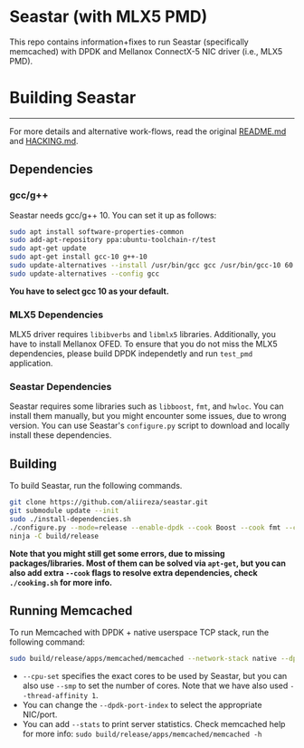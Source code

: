 Seastar (with MLX5 PMD)
=======

This repo contains information+fixes to run Seastar (specifically memcached) with DPDK and Mellanox ConnectX-5 NIC driver (i.e., MLX5 PMD).

# Building Seastar
--------------------

For more details and alternative work-flows, read the original [README.md](./README.md.old) and [HACKING.md](./HACKING.md).

## Dependencies

### gcc/g++

Seastar needs gcc/g++ 10. You can set it up as follows:

```bash
sudo apt install software-properties-common
sudo add-apt-repository ppa:ubuntu-toolchain-r/test
sudo apt-get update
sudo apt-get install gcc-10 g++-10
sudo update-alternatives --install /usr/bin/gcc gcc /usr/bin/gcc-10 60 --slave /usr/bin/g++ g++ /usr/bin/g++-10
sudo update-alternatives --config gcc
```

**You have to select gcc 10 as your default.**

### MLX5 Dependencies

MLX5 driver requires `libibverbs` and `libmlx5` libraries. Additionally, you have to install Mellanox OFED. To ensure that you do not miss the MLX5 dependencies, please build DPDK independetly and run `test_pmd` application. 


### Seastar Dependencies

Seastar requires some libraries such as `libboost`, `fmt`, and `hwloc`. You can install them manually, but you might encounter some issues, due to wrong version. You can use Seastar's `configure.py` script to download and locally install these dependencies.

## Building

To build Seastar, run the following commands. 

```bash
git clone https://github.com/aliireza/seastar.git
git submodule update --init
sudo ./install-dependencies.sh
./configure.py --mode=release --enable-dpdk --cook Boost --cook fmt --cook hwloc --cook dpdk
ninja -C build/release
```

**Note that you might still get some errors, due to missing packages/libraries. Most of them can be solved via `apt-get`, but you can also add extra `--cook` flags to resolve extra dependencies, check `./cooking.sh` for more info.**

## Running Memcached

To run Memcached with DPDK + native userspace TCP stack, run the following command:

```bash
sudo build/release/apps/memcached/memcached --network-stack native --dpdk-pmd --dhcp 0 --host-ipv4-addr 192.168.101.13 --netmask-ipv4-addr 255.255.255.0 --collectd 0 --cpuset 0,2 --dpdk-port-index 0 --thread-affinity 1
```

- `--cpu-set` specifies the exact cores to be used by Seastar, but you can also use `--smp` to set the number of cores. Note that we have also used `--thread-affinity 1`. 
- You can change the `--dpdk-port-index` to select the appropriate NIC/port.
- You can add `--stats` to print server statistics. Check memcached help for more info: `sudo build/release/apps/memcached/memcached -h`